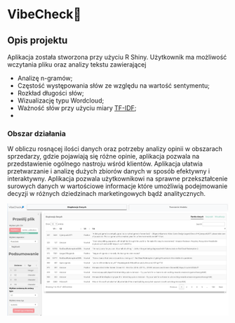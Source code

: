 # VibeCheck🔎

## Opis projektu

Aplikacja została stworzona przy użyciu R Shiny. Użytkownik ma możliwość wczytania pliku oraz analizy tekstu zawierającej
 - Analizę n-gramów;
 - Częstość występowania słów ze względu na wartość sentymentu;
 - Rozkład długości słów;
 - Wizualizację typu Wordcloud;
 - Ważność słów przy użyciu miary <a href="https://pl.wikipedia.org/wiki/TFIDF">TF-IDF</a>;
 - 
### Obszar działania

W obliczu rosnącej ilości danych oraz potrzeby analizy opinii w obszarach sprzedarzy, gdzie pojawiają się różne opinie, aplikacja pozwala na przedstawienie ogólnego nastroju wśród klientów. Aplikacja ułatwia przetwarzanie i analizę dużych zbiorów danych w sposób efektywny i interaktywny. Aplikacja pozwala użytkownikowi na sprawne przekształcenie surowych danych w wartościowe informacje które umożliwią podejmowanie decyzji w różnych dziedzinach marketingowych bądź analitycznych.

<p align="center">
  <img src="/images/main.png">
</p>

